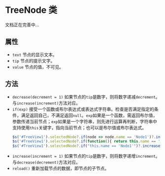 # TreeNode 类

文档正在完善中...

## 属性

* `text` 节点的显示文本。
* `tip` 节点的提示文字。
* `value` 节点的值，不可见。

## 方法

* `decrease(decrement = 1)` 如果节点的`tip`是数字，则将数字递减`decrement`。与`increase(increment)`方法对应。
* `if(exp)` 接受一个函数或布尔表达式或表达式字符串。检查是否满足指定的条件，满足返回自己，不满足返回`null`。`exp`如果是一个函数，需返回布尔值，参数传递当前节点；`exp`如果是一个字符串，则先进行运算再判断，字符串中支持使用`this`关键字，指向当前节点；也可以是布尔值或布尔表达式。
    ```javascript
    $s('#TreeView1').selectedNode?.if(node => node.name == 'Node1')?.increase();
    $s('#TreeView1').selectedNode?.if(function(){ return this.name == 'Node1'; })?.increase();
    $s('#TreeView1').selectedNode?.if("this.name == 'Node1'")?.increase();
    ```
* `increase(increment = 1)` 如果节点的`tip`是数字，则将数字递增`increment`。与`decrease(decrement)`方法对应。
* `reload()` 重新加载节点的数据，即节点的子节点。